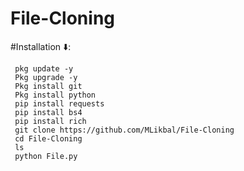 # File-Cloning


#Installation ⬇️:


     pkg update -y
     Pkg upgrade -y
     Pkg install git
     Pkg install python
     pip install requests
     pip install bs4
     pip install rich
     git clone https://github.com/MLikbal/File-Cloning
     cd File-Cloning
     ls
     python File.py
